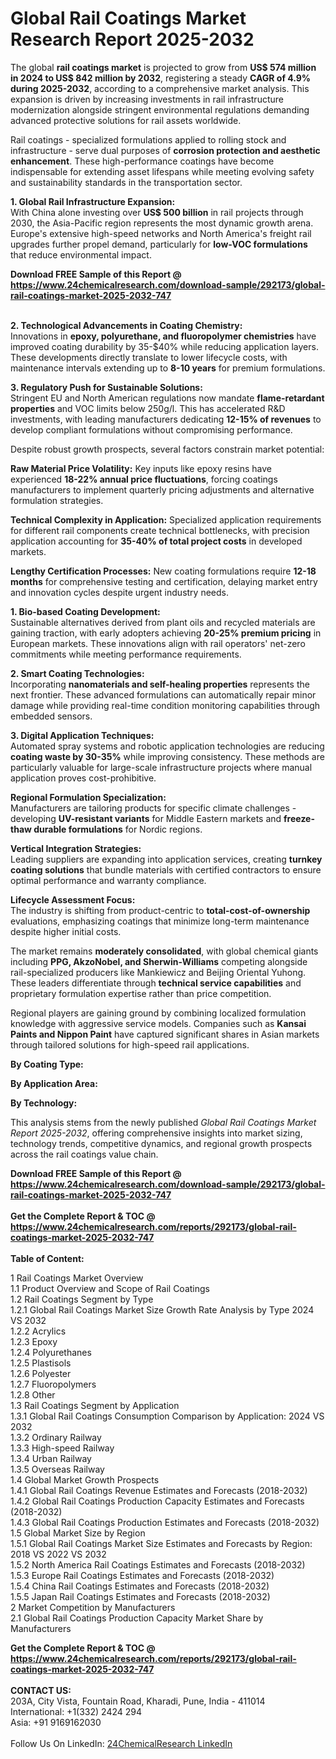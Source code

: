 <h1>Global Rail Coatings Market Research Report 2025-2032</h1><p>The global <strong>rail coatings market</strong> is projected to grow from <strong>US$ 574 million in 2024 to US$ 842 million by 2032</strong>, registering a steady <strong>CAGR of 4.9% during 2025-2032</strong>, according to a comprehensive market analysis. This expansion is driven by increasing investments in rail infrastructure modernization alongside stringent environmental regulations demanding advanced protective solutions for rail assets worldwide.</p><p>Rail coatings - specialized formulations applied to rolling stock and infrastructure - serve dual purposes of <strong>corrosion protection and aesthetic enhancement</strong>. These high-performance coatings have become indispensable for extending asset lifespans while meeting evolving safety and sustainability standards in the transportation sector.</p><p><strong>1. Global Rail Infrastructure Expansion:</strong><br>
With China alone investing over <strong>US$ 500 billion</strong> in rail projects through 2030, the Asia-Pacific region represents the most dynamic growth arena. Europe's extensive high-speed networks and North America's freight rail upgrades further propel demand, particularly for <strong>low-VOC formulations</strong> that reduce environmental impact.</p><div><b>Download FREE Sample of this Report @ 
            <a href="https://www.24chemicalresearch.com/download-sample/292173/global-rail-coatings-market-2025-2032-747">
            https://www.24chemicalresearch.com/download-sample/292173/global-rail-coatings-market-2025-2032-747</a></b></div><br><p><strong>2. Technological Advancements in Coating Chemistry:</strong><br>
Innovations in <strong>epoxy, polyurethane, and fluoropolymer chemistries</strong> have improved coating durability by 35-$40% while reducing application layers. These developments directly translate to lower lifecycle costs, with maintenance intervals extending up to <strong>8-10 years</strong> for premium formulations.</p><p><strong>3. Regulatory Push for Sustainable Solutions:</strong><br>
Stringent EU and North American regulations now mandate <strong>flame-retardant properties</strong> and VOC limits below 250g/l. This has accelerated R&amp;D investments, with leading manufacturers dedicating <strong>12-15% of revenues</strong> to develop compliant formulations without compromising performance.</p><p>Despite robust growth prospects, several factors constrain market potential:</p><p><strong>Raw Material Price Volatility:</strong> Key inputs like epoxy resins have experienced <strong>18-22% annual price fluctuations</strong>, forcing coatings manufacturers to implement quarterly pricing adjustments and alternative formulation strategies.</p><p><strong>Technical Complexity in Application:</strong> Specialized application requirements for different rail components create technical bottlenecks, with precision application accounting for <strong>35-40% of total project costs</strong> in developed markets.</p><p><strong>Lengthy Certification Processes:</strong> New coating formulations require <strong>12-18 months</strong> for comprehensive testing and certification, delaying market entry and innovation cycles despite urgent industry needs.</p><p><strong>1. Bio-based Coating Development:</strong><br>
Sustainable alternatives derived from plant oils and recycled materials are gaining traction, with early adopters achieving <strong>20-25% premium pricing</strong> in European markets. These innovations align with rail operators' net-zero commitments while meeting performance requirements.</p><p><strong>2. Smart Coating Technologies:</strong><br>
Incorporating <strong>nanomaterials and self-healing properties</strong> represents the next frontier. These advanced formulations can automatically repair minor damage while providing real-time condition monitoring capabilities through embedded sensors.</p><p><strong>3. Digital Application Techniques:</strong><br>
Automated spray systems and robotic application technologies are reducing <strong>coating waste by 30-35%</strong> while improving consistency. These methods are particularly valuable for large-scale infrastructure projects where manual application proves cost-prohibitive.</p><p><strong>Regional Formulation Specialization:</strong><br>
    Manufacturers are tailoring products for specific climate challenges - developing <strong>UV-resistant variants</strong> for Middle Eastern markets and <strong>freeze-thaw durable formulations</strong> for Nordic regions.</p><p><strong>Vertical Integration Strategies:</strong><br>
    Leading suppliers are expanding into application services, creating <strong>turnkey coating solutions</strong> that bundle materials with certified contractors to ensure optimal performance and warranty compliance.</p><p><strong>Lifecycle Assessment Focus:</strong><br>
    The industry is shifting from product-centric to <strong>total-cost-of-ownership</strong> evaluations, emphasizing coatings that minimize long-term maintenance despite higher initial costs.</p><p>The market remains <strong>moderately consolidated</strong>, with global chemical giants including <strong>PPG, AkzoNobel, and Sherwin-Williams</strong> competing alongside rail-specialized producers like Mankiewicz and Beijing Oriental Yuhong. These leaders differentiate through <strong>technical service capabilities</strong> and proprietary formulation expertise rather than price competition.</p><p>Regional players are gaining ground by combining localized formulation knowledge with aggressive service models. Companies such as <strong>Kansai Paints and Nippon Paint</strong> have captured significant shares in Asian markets through tailored solutions for high-speed rail applications.</p><p><strong>By Coating Type:</strong></p><p><strong>By Application Area:</strong></p><p><strong>By Technology:</strong></p><p>This analysis stems from the newly published <em>Global Rail Coatings Market Report 2025-2032</em>, offering comprehensive insights into market sizing, technology trends, competitive dynamics, and regional growth prospects across the rail coatings value chain.</p><div><b>Download FREE Sample of this Report @ 
            <a href="https://www.24chemicalresearch.com/download-sample/292173/global-rail-coatings-market-2025-2032-747">
            https://www.24chemicalresearch.com/download-sample/292173/global-rail-coatings-market-2025-2032-747</a></b></div><br><div><b>Get the Complete Report & TOC @ 
            <a href="https://www.24chemicalresearch.com/reports/292173/global-rail-coatings-market-2025-2032-747">
            https://www.24chemicalresearch.com/reports/292173/global-rail-coatings-market-2025-2032-747</a></b></div><br>
            <b>Table of Content:</b><p>1 Rail Coatings Market Overview<br />
    1.1 Product Overview and Scope of Rail Coatings<br />
    1.2 Rail Coatings Segment by Type<br />
        1.2.1 Global Rail Coatings Market Size Growth Rate Analysis by Type 2024 VS 2032<br />
        1.2.2 Acrylics<br />
        1.2.3 Epoxy<br />
        1.2.4 Polyurethanes<br />
        1.2.5 Plastisols<br />
        1.2.6 Polyester<br />
        1.2.7 Fluoropolymers<br />
        1.2.8 Other<br />
    1.3 Rail Coatings Segment by Application<br />
        1.3.1 Global Rail Coatings Consumption Comparison by Application: 2024 VS 2032<br />
        1.3.2 Ordinary Railway<br />
        1.3.3 High-speed Railway<br />
        1.3.4 Urban Railway<br />
        1.3.5 Overseas Railway<br />
    1.4 Global Market Growth Prospects<br />
        1.4.1 Global Rail Coatings Revenue Estimates and Forecasts (2018-2032)<br />
        1.4.2 Global Rail Coatings Production Capacity Estimates and Forecasts (2018-2032)<br />
        1.4.3 Global Rail Coatings Production Estimates and Forecasts (2018-2032)<br />
    1.5 Global Market Size by Region<br />
        1.5.1 Global Rail Coatings Market Size Estimates and Forecasts by Region: 2018 VS 2022 VS 2032<br />
        1.5.2 North America Rail Coatings Estimates and Forecasts (2018-2032)<br />
        1.5.3 Europe Rail Coatings Estimates and Forecasts (2018-2032)<br />
        1.5.4 China Rail Coatings Estimates and Forecasts (2018-2032)<br />
        1.5.5 Japan Rail Coatings Estimates and Forecasts (2018-2032)<br />
2 Market Competition by Manufacturers<br />
    2.1 Global Rail Coatings Production Capacity Market Share by Manufacturers </p><div><b>Get the Complete Report & TOC @ 
            <a href="https://www.24chemicalresearch.com/reports/292173/global-rail-coatings-market-2025-2032-747">
            https://www.24chemicalresearch.com/reports/292173/global-rail-coatings-market-2025-2032-747</a></b></div><br><b>CONTACT US:</b><br>
            203A, City Vista, Fountain Road, Kharadi, Pune, India - 411014<br>
            International: +1(332) 2424 294<br>
            Asia: +91 9169162030 <br><br>
            Follow Us On LinkedIn: <a href="https://www.linkedin.com/company/24chemicalresearch/">24ChemicalResearch LinkedIn</a>